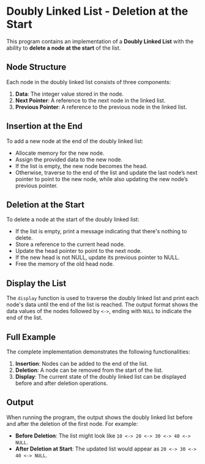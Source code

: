 # Doubly Linked List - Deletion at the Start

This program contains an implementation of a **Doubly Linked List** with the ability to **delete a node at the start** of the list.

## Node Structure

Each node in the doubly linked list consists of three components:
1. **Data**: The integer value stored in the node.
2. **Next Pointer**: A reference to the next node in the linked list.
3. **Previous Pointer**: A reference to the previous node in the linked list.

## Insertion at the End

To add a new node at the end of the doubly linked list:
- Allocate memory for the new node.
- Assign the provided data to the new node.
- If the list is empty, the new node becomes the head.
- Otherwise, traverse to the end of the list and update the last node’s next pointer to point to the new node, while also updating the new node’s previous pointer.

## Deletion at the Start

To delete a node at the start of the doubly linked list:
- If the list is empty, print a message indicating that there's nothing to delete.
- Store a reference to the current head node.
- Update the head pointer to point to the next node.
- If the new head is not NULL, update its previous pointer to NULL.
- Free the memory of the old head node.

## Display the List

The `display` function is used to traverse the doubly linked list and print each node's data until the end of the list is reached. The output format shows the data values of the nodes followed by `<->`, ending with `NULL` to indicate the end of the list.

## Full Example

The complete implementation demonstrates the following functionalities:
1. **Insertion**: Nodes can be added to the end of the list.
2. **Deletion**: A node can be removed from the start of the list.
3. **Display**: The current state of the doubly linked list can be displayed before and after deletion operations.

## Output

When running the program, the output shows the doubly linked list before and after the deletion of the first node. For example:

- **Before Deletion**: The list might look like `10 <-> 20 <-> 30 <-> 40 <-> NULL`.
- **After Deletion at Start**: The updated list would appear as `20 <-> 30 <-> 40 <-> NULL`.


